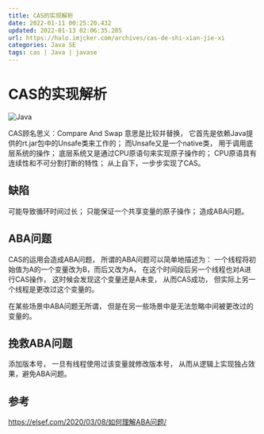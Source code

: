```yaml
---
title: CAS的实现解析
date: 2022-01-11 00:25:20.432
updated: 2022-01-13 02:06:35.285
url: https://halo.imjcker.com/archives/cas-de-shi-xian-jie-xi
categories: Java SE
tags: cas | Java | javase
---
```


# CAS的实现解析
![Java](/upload/2022/01/java-4b644c9631884d7bbcf7b23fdb17f4e7.png)

CAS顾名思义：Compare And Swap
意思是比较并替换，
它首先是依赖Java提供的rt.jar包中的Unsafe类来工作的；
而Unsafe又是一个native类，
用于调用底层系统的操作；
底层系统又是通过CPU原语句来实现原子操作的；
CPU原语具有连续性和不可分割打断的特性；
从上自下，一步步实现了CAS。

## 缺陷
可能导致循环时间过长；
只能保证一个共享变量的原子操作；
造成ABA问题。

## ABA问题
CAS的运用会造成ABA问题，
所谓的ABA问题可以简单地描述为：
一个线程将初始值为A的一个变量改为B，而后又改为A，
在这个时间段后另一个线程也对A进行CAS操作，
这时候会发现这个变量还是A未变，
从而CAS成功，
但实际上另一个线程是更改过这个变量的。

在某些场景中ABA问题无所谓，
但是在另一些场景中是无法忽略中间被更改过的变量的。

## 挽救ABA问题
添加版本号，
一旦有线程使用过该变量就修改版本号，
从而从逻辑上实现独占效果，避免ABA问题。


## 参考
https://elsef.com/2020/03/08/如何理解ABA问题/
